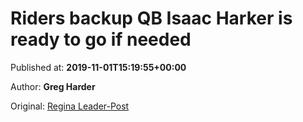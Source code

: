 
# Riders backup QB Isaac Harker is ready to go if needed

Published at: **2019-11-01T15:19:55+00:00**

Author: **Greg Harder**

Original: [Regina Leader-Post](https://leaderpost.com/sports/football/cfl/saskatchewan-roughriders/riders-backup-qb-isaac-harker-is-ready-to-go-if-needed)


